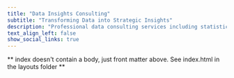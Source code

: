```yaml
---
title: "Data Insights Consulting"
subtitle: "Transforming Data into Strategic Insights"
description: "Professional data consulting services including statistical analysis, interactive dashboards, business intelligence, and data-driven decision making."
text_align_left: false
show_social_links: true
---
```


** index doesn't contain a body, just front matter above.
See index.html in the layouts folder **